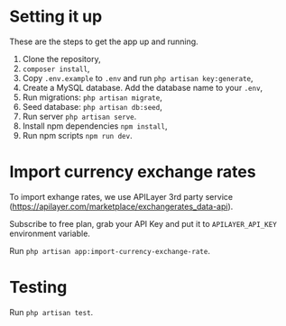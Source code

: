 # Setting it up

These are the steps to get the app up and running.

1. Clone the repository,
2. `composer install`,
3. Copy `.env.example` to `.env` and run `php artisan key:generate`,
4. Create a MySQL database. Add the database name to your `.env`,
5. Run migrations: `php artisan migrate`,
6. Seed database: `php artisan db:seed`,
7. Run server `php artisan serve`.
8. Install npm dependencies `npm install`,
9. Run npm scripts `npm run dev`.


# Import currency exchange rates

To import exhange rates, we use APILayer 3rd party service (https://apilayer.com/marketplace/exchangerates_data-api).

Subscribe to free plan, grab your API Key and put it to `APILAYER_API_KEY` environment variable.

Run `php artisan app:import-currency-exchange-rate`.

# Testing

Run `php artisan test`.
